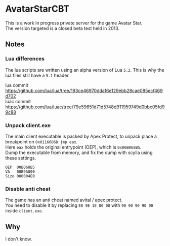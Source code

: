 # AvatarStarCBT

This is a work in progress private server for the game Avatar Star.  
The version targeted is a closed beta test held in 2013.

## Notes

### Lua differences

The lua scripts are written using an alpha version of Lua `5.2`. This is why the lua files still have a `5.1` header.  

lua commit https://github.com/lua/lua/tree/193ce46970dda16e129ebb28cae085ecf469d702  
luac commit https://github.com/lua/luac/tree/79e59651d71d5748d911959749d0bbc05fd99c88

### Unpack client.exe

The main client executable is packed by Apex Protect, to unpack place a breakpoint on `0x0116606D jmp eax`.  
Here `eax` holds the original entrypoint (OEP), which is `0x00B068B5`.  
Dump the executable from memory, and fix the dump with scylla using these settings.

```
OEP  00B068B5
VA   00B9A000
Size 000004E0
```

### Disable anti cheat

The game has an anti cheat named avital / apex protect.  
You need to disable it by replacing `E8 9E 1E 00 00` with `90 90 90 90 90` inside `client.exe`.  

## Why

I don't know.
